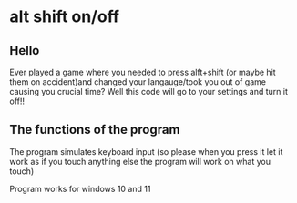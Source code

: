 # alt shift on/off
## Hello

Ever played a game where you needed to press alft+shift (or maybe hit them on accident)and changed your langauge/took you out of game causing you crucial time? Well this code will go to your settings and turn it off!!

## The functions of the program

The program simulates keyboard input (so please when you press it let it work as if you touch anything else the program will work on what you touch) 

Program works for windows 10 and 11
